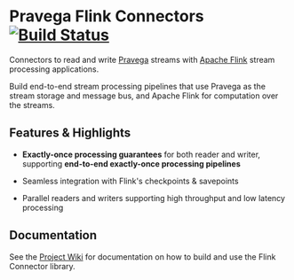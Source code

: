 # Pravega Flink Connectors [![Build Status](https://travis-ci.org/pravega/flink-connectors.svg?branch=master)](https://travis-ci.org/pravega/flink-connectors)

Connectors to read and write [Pravega](http://pravega.io/) streams with [Apache Flink](http://flink.apache.org/) stream processing applications.

Build end-to-end stream processing pipelines that use Pravega as the stream storage and message bus, and Apache Flink for computation over the streams.


## Features & Highlights

  - **Exactly-once processing guarantees** for both reader and writer, supporting **end-to-end exactly-once processing pipelines**

  - Seamless integration with Flink's checkpoints & savepoints

  - Parallel readers and writers supporting high throughput and low latency processing

## Documentation
See the [Project Wiki](https://github.com/pravega/flink-connectors/wiki) for documentation on how to build and use the Flink Connector library.
